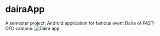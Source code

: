 # dairaApp
A semester project, Android application for famous event Daira of FAST-CFD campus.
![Daira app](https://user-images.githubusercontent.com/54322326/179301443-8fa5e4ef-0bcf-478f-ab68-9d6d338f83e8.png)
